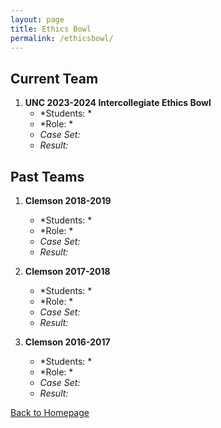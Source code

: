 ```yaml
---
layout: page
title: Ethics Bowl
permalink: /ethicsbowl/
---
```


## Current Team

1. **UNC 2023-2024 Intercollegiate Ethics Bowl**
   - *Students: *
   - *Role: *
   - *Case Set:* 
   - *Result:* 

   

## Past Teams

1. **Clemson 2018-2019**
   - *Students: *
   - *Role: *
   - *Case Set:* 
   - *Result:*
     
2. **Clemson 2017-2018**
   - *Students: *
   - *Role: *
   - *Case Set:* 
   - *Result:* 

3. **Clemson 2016-2017**
   - *Students: *
   - *Role: *
   - *Case Set:* 
   - *Result:*
     
[Back to Homepage](index.md)
   


